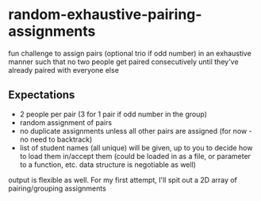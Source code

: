 # random-exhaustive-pairing-assignments
fun challenge to assign pairs (optional trio if odd number) in an exhaustive manner such that no two people get paired consecutively until they've already paired with everyone else

## Expectations
- 2 people per pair (3 for 1 pair if odd number in the group)
- random assignment of pairs
- no duplicate assignments unless all other pairs are assigned (for now - no need to backtrack)
- list of student names (all unique) will be given, up to you to decide how to load them in/accept them (could be loaded in as a file, or parameter to a function, etc. data structure is negotiable as well)

output is flexible as well. For my first attempt, I'll spit out a 2D array of pairing/grouping assignments